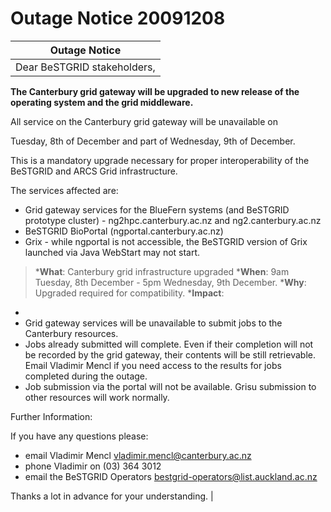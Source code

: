 # Outage Notice 20091208

|  Outage Notice               |
| ---------------------------- |
|  Dear BeSTGRID stakeholders, |

**The Canterbury grid gateway will be upgraded to new release of the operating system and the grid middleware.**

All service on the Canterbury grid gateway will be unavailable on

Tuesday, 8th of December and part of Wednesday, 9th of December.

This is a mandatory upgrade necessary for proper interoperability of the BeSTGRID and ARCS Grid infrastructure.

The services affected are:

- Grid gateway services for the BlueFern systems (and BeSTGRID prototype cluster) - ng2hpc.canterbury.ac.nz and ng2.canterbury.ac.nz
- BeSTGRID BioPortal (ngportal.canterbury.ac.nz)
- Grix - while ngportal is not accessible, the BeSTGRID version of Grix launched via Java WebStart may not start.

>  ***What**: Canterbury grid infrastructure upgraded
>  ***When**: 9am Tuesday, 8th December - 5pm Wednesday, 9th December.
>  ***Why**:  Upgraded required for compatibility.
>  ***Impact**:

- 
- Grid gateway services will be unavailable to submit jobs to the Canterbury resources.
- Jobs already submitted will complete.  Even if their completion will not be recorded by the grid gateway, their contents will be still retrievable.  Email Vladimir Mencl if you need access to the results for jobs completed during the outage.
- Job submission via the portal will not be available.  Grisu submission to other resources will work normally.

Further Information:

If you have any questions please:

- email Vladimir Mencl vladimir.mencl@canterbury.ac.nz
- phone Vladimir on (03) 364 3012
- email the BeSTGRID Operators bestgrid-operators@list.auckland.ac.nz

Thanks a lot in advance for your understanding. |
